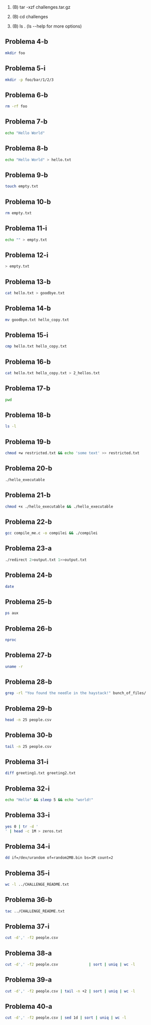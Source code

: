 

1. (B)
tar -xzf challenges.tar.gz 

2. (B)
cd challenges

3. (B)
ls . (ls --help for more options)
## Problema 4-b
```bash
mkdir foo
```


## Problema 5-i
```bash
mkdir -p foo/bar/1/2/3

```


## Problema 6-b
```bash
rm -rf foo
```


## Problema 7-b
```bash
echo "Hello World"
```


## Problema 8-b
```bash
echo "Hello World" > hello.txt
```


## Problema 9-b
```bash
touch empty.txt
```


## Problema 10-b
```bash
rm empty.txt
```


## Problema 11-i
```bash
echo "" > empty.txt
```


## Problema 12-i
```bash
> empty.txt
```


## Problema 13-b
```bash
cat hello.txt > goodbye.txt
```


## Problema 14-b
```bash
mv goodbye.txt hello_copy.txt
```


## Problema 15-i
```bash
cmp hello.txt hello_copy.txt
```


## Problema 16-b
```bash
cat hello.txt hello_copy.txt > 2_hellos.txt
```

## Problema 17-b
```bash
pwd
```


## Problema 18-b
```bash
ls -l
```

## Problema 19-b
```bash
chmod +w restricted.txt && echo 'some text' >> restricted.txt
```

## Problema 20-b
```bash
./hello_executable
```


## Problema 21-b
```bash
chmod +x ./hello_executable && ./hello_executable
```


## Problema 22-b
```bash
gcc compile_me.c -o compilei && ./compilei
```


## Problema 23-a
```bash
./redirect 2>output.txt 1>>output.txt
```


## Problema 24-b
```bash
date
```


## Problema 25-b
```bash
ps aux
```


## Problema 26-b
```bash
nproc
```


## Problema 27-b
```bash
uname -r
```


## Problema 28-b
```bash
grep -rl "You found the needle in the haystack!" bunch_of_files/
```


## Problema 29-b
```bash
head -n 25 people.csv
```


## Problema 30-b
```bash
tail -n 25 people.csv
```


## Problema 31-i
```bash
diff greeting1.txt greeting2.txt
```


## Problema 32-i
```bash
echo "Hello" && sleep 5 && echo "world!"
```


## Problema 33-i
```bash
yes 0 | tr -d '
' | head -c 1M > zeros.txt
```


## Problema 34-i
```bash
dd if=/dev/urandom of=random2MB.bin bs=1M count=2
```


## Problema 35-i
```bash
wc -l ../CHALLENGE_README.txt
```


## Problema 36-b
```bash
tac ../CHALLENGE_README.txt
```


## Problema 37-i
```bash
cut -d',' -f2 people.csv
```


## Problema 38-a
```bash
cut -d',' -f2 people.csv              | sort | uniq | wc -l
```


## Problema 39-a
```bash
cut -d',' -f2 people.csv | tail -n +2 | sort | uniq | wc -l
```


## Problema 40-a
```bash
cut -d',' -f2 people.csv | sed 1d | sort | uniq | wc -l
```

